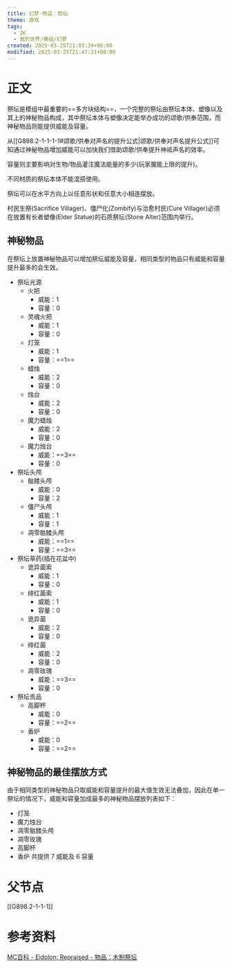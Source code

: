 ```yaml
---
title: 幻梦-物品：祭坛
theme: 游戏
tags:
  - ZK
  - 我的世界/模组/幻梦
created: 2025-03-25T21:03:34+08:00
modified: 2025-03-25T21:47:31+08:00
---
```

# 正文
祭坛是模组中最重要的==多方块结构==，一个完整的祭坛由祭坛本体、塑像以及其上的神秘物品构成，其中祭坛本体与塑像决定能举办成功的颂歌/供奉范围，而神秘物品则能提供威能及容量。

从[[G898.2-1-1-1-1#颂歌/供奉对声名的提升公式|颂歌/供奉对声名提升公式]]可知通过神秘物品增加威能可以加快我们借助颂歌/供奉提升神祗声名的效率。

容量则主要影响对生物/物品灌注魔法能量的多少(玩家魔能上限的提升)。

不同材质的祭坛本体不能混搭使用。

祭坛可以在水平方向上以任意形状和任意大小相连摆放。

村民生祭(Sacrifice Villager)、僵尸化(Zombify)与治愈村民(Cure Villager)必须在放置有长者塑像(Elder Statue)的石质祭坛(Stone Alter)范围内举行。
## 神秘物品
在祭坛上放置神秘物品可以增加祭坛威能及容量，相同类型的物品只有威能和容量提升最多的会生效。

- 祭坛光源
	- 火把
		- 威能：1
		- 容量：0
	- 灵魂火把
		- 威能：1
		- 容量：0
	- 灯笼
		- 威能：1
		- 容量：==1==
	- 蜡烛
		- 威能：2
		- 容量：0
	- 烛台
		- 威能：2
		- 容量：0
	- 魔力蜡烛
		- 威能：2
		- 容量：0
	- 魔力烛台
		- 威能：==3==
		- 容量：0
- 祭坛头颅
	- 骷髅头颅
		- 威能：0
		- 容量：2
	- 僵尸头颅
		- 威能：1
		- 容量：1
	- 凋零骷髅头颅
		- 威能：==1==
		- 容量：==3==
- 祭坛草药(插在花盆中)
	- 诡异菌索
		- 威能：1
		- 容量：0
	- 绯红菌索
		- 威能：1
		- 容量：0
	- 诡异菌
		- 威能：2
		- 容量：0
	- 绯红菌
		- 威能：2
		- 容量：0
	- 凋零玫瑰
		- 威能：==3==
		- 容量：0
- 祭坛贡品
	- 高脚杯
		- 威能：0
		- 容量：==2==
	- 香炉
		- 威能：0
		- 容量：==2==

## 神秘物品的最佳摆放方式
由于相同类型的神秘物品只取威能和容量提升的最大值生效无法叠加，因此在单一祭坛的情况下，威能和容量加成最多的神秘物品摆放列表如下：
- 灯笼
- 魔力烛台
- 凋零骷髅头颅
- 凋零玫瑰
- 高脚杯
- 香炉
共提供 7 威能及 6 容量

# 父节点
[[G898.2-1-1-1]]

# 参考资料
[MC百科 - Eidolon: Repraised - 物品：木制祭坛](https://www.mcmod.cn/item/821643.html)